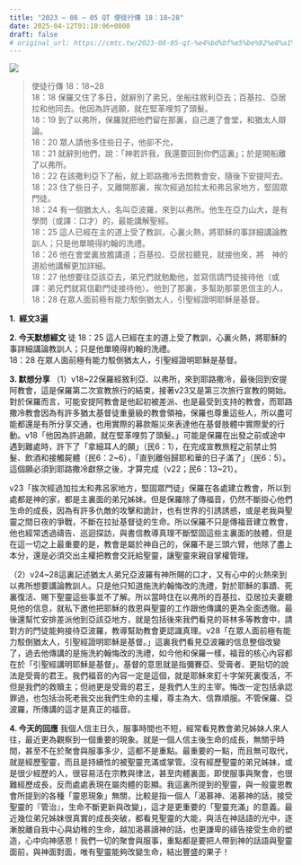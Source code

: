 ```yaml
---
title: "2023 – 08 – 05 QT 使徒行傳 18：18~28"
date: 2025-04-12T01:10:06+0800
draft: false
# original_url: https://cmtc.tw/2023-08-05-qt-%e4%bd%bf%e5%be%92%e8%a1%8c%e5%82%b3-18%ef%bc%9a1828
---
```


![](/images/qt.jpg)
> 使徒行傳 18：18\~28  
> 18：18 保羅又住了多日，就辭別了弟兄，坐船往敘利亞去；百基拉、亞居拉和他同去。他因為許過願，就在堅革哩剪了頭髮。  
> 18：19 到了以弗所，保羅就把他們留在那裏，自己進了會堂，和猶太人辯論。  
> 18：20 眾人請他多住些日子，他卻不允，  
> 18：21 就辭別他們，說：「神若許我，我還要回到你們這裏」；於是開船離了以弗所。  
> 18：22 在該撒利亞下了船，就上耶路撒冷去問教會安，隨後下安提阿去。  
> 18：23 住了些日子，又離開那裏，挨次經過加拉太和弗呂家地方，堅固眾門徒。  
> 18：24 有一個猶太人，名叫亞波羅，來到以弗所。他生在亞力山大，是有學問（或譯：口才）的，最能講解聖經。  
> 18：25 這人已經在主的道上受了教訓，心裏火熱，將耶穌的事詳細講論教訓人；只是他單曉得約翰的洗禮。  
> 18：26 他在會堂裏放膽講道；百基拉、亞居拉聽見，就接他來，將　神的道給他講解更加詳細。  
> 18：27 他想要往亞該亞去，弟兄們就勉勵他，並寫信請門徒接待他（或譯：弟兄們就寫信勸門徒接待他）。他到了那裏，多幫助那蒙恩信主的人，  
> 18：28 在眾人面前極有能力駁倒猶太人，引聖經證明耶穌是基督。

**1.  經文3遍**

**2. 今天默想經文**
徒 18：25 這人已經在主的道上受了教訓，心裏火熱，將耶穌的事詳細講論教訓人；只是他單曉得約翰的洗禮。  
18：28 在眾人面前極有能力駁倒猶太人，引聖經證明耶穌是基督。

**3. 默想分享**
（1）v18\~22保羅經敘利亞、以弗所，來到耶路撒冷，最後回到安提阿教會，這是保羅第二次宣教旅行的結束，接著v23又是第三次旅行宣教的開始。對於保羅而言，可能安提阿教會是他起初被差派、也是最受到支持的教會，而耶路撒冷教會因為有許多猶太基督徒重量級的教會領袖，保羅也尊重這些人，所以盡可能都還是有所分享交通，也用實際的募款賑災來表達他在基督肢體中實際愛的行動。v18「他因為許過願，就在堅革哩剪了頭髮。」可能是保羅在出發之前或途中遇到難處時，許下了「拿細耳人的願」（民6：1），在完成宣教旅程之前禁止剪髮、飲酒和接觸屍體（民6：2\~6），「直到離俗歸耶和華的日子滿了」（民6：5）。這個願必須到耶路撒冷獻祭之後，才算完成（v22；民6：13\~21）。

v23「挨次經過加拉太和弗呂家地方，堅固眾門徒」保羅在各處建立教會，所以到處都是神的家，都是主裏面的弟兄姊妹。但是保羅除了傳福音，仍然不斷掛心他們生命的成長，因為有許多仇敵的攻擊和詭計，也有世界的引誘誘惑，或是老我與聖靈之間日夜的爭戰，不斷在拉扯基督徒的生命。所以保羅不只是傳福音建立教會，他也經常透過禱告、巡迴探訪，與書信教導真理不斷堅固這些主裏面的肢體，但是在這一切之上最重要的是，教會是屬於神自己的，保羅不是三頭六臂，他除了盡上本分，還是必須交出主權把教會交託給聖靈，讓聖靈來親自掌權管理。

（2）v24\~28這裏記述猶太人弟兄亞波羅有神所賜的口才，又有心中的火熱來到以弗所想要講論教訓人。只是他只知道施洗約翰悔改的洗禮，對於耶穌的事蹟、死裏復活、賜下聖靈這些事並不了解。所以當時住在以弗所的百基拉、亞居拉夫妻聽見他的信息，就私下邀他把耶穌的救恩與聖靈的工作跟他傳講的更為全面透徹。最後還幫忙安排差派他到亞該亞地方，就是包括後來我們看見的哥林多等教會中，請對方的門徒能夠接待亞波羅，教導幫助教會更認識真理。v28「在眾人面前極有能力駁倒猶太人，引聖經證明耶穌是基督。」這裏我們看見亞波羅的信息整個改變了，過去他傳講的是施洗約翰悔改的洗禮，如今他和保羅一樣，福音的核心內容都在於「引聖經講明耶穌是基督」。基督的意思就是指彌賽亞、受膏者、更貼切的說法是受膏的君王。我們福音的內容一定是這個，就是耶穌來釘十字架死裏復活，不但是我們的救贖主；但祂更是受膏的君王，是我們人生的主宰。悔改一定包括承認罪過，也包括治死老我交出我們生命的主權，尊主為大、信靠順服。不管保羅、亞波羅，所傳講的這才是真正的福音。

**4. 今天的回應**
我個人信主日久，服事時間也不短，經常看見教會弟兄姊妹人來人往，最近更為觀察到一個重要的現象。就是一個人信主後生命的成長，無關乎時間，甚至不在於聚會與服事多少，這都不是重點。最重要的一點，而且無可取代，就是經歷聖靈，而且是持續性的被聖靈充滿或掌管。沒有經歷聖靈的弟兄姊妹，或是很少經歷的人，很容易活在宗教與律法，甚至肉體裏面，即使服事與聚會，也很難經歷成長，反而處處表現在屬肉體的彰顯。我這裏所提到的聖靈，與一般靈恩教會所提到的各種「靈恩現象」無關，比較是指一個人「渴慕神、渴慕神的話，接受聖靈的『管治』，生命不斷更新與改變」，這才是更重要的「聖靈充滿」的意義。最近幾位弟兄姊妹很真實的成長突破，都看見聖靈的大能，與活在神話語的光中，逐漸脫離自我中心與幼稚的生命，越加渴慕讀神的話，也更謙卑的禱告接受生命的塑造，心中向神感恩！我們一切的聚會與服事，重點都是要把人帶到神的話語與聖靈面前，與神面對面，唯有聖靈能夠改變生命，結出豐盛的果子！
